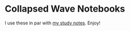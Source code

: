 # Collapsed Wave Notebooks

I use these in par with [my study notes](https://collapsedwave.com). Enjoy!